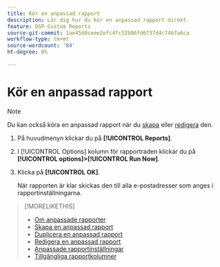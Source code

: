 ```yaml
---
title: Kör en anpassad rapport
description: Lär dig hur du kör en anpassad rapport direkt.
feature: DSP Custom Reports
source-git-commit: 1ae45d0ceee2efc4fc52b86fd6737d4c7467a6ca
workflow-type: tm+mt
source-wordcount: '84'
ht-degree: 0%

---
```



# Kör en anpassad rapport

>[!NOTE]
>
>Du kan också köra en anpassad rapport när du [skapa](report-create.md) eller [redigera](report-edit.md) den.

1. På huvudmenyn klickar du på **[!UICONTROL Reports]**.
1. I [!UICONTROL Options] kolumn för rapportraden klickar du på **[!UICONTROL options]>[!UICONTROL Run Now]**.
1. Klicka på **[!UICONTROL OK]**.

   När rapporten är klar skickas den till alla e-postadresser som anges i rapportinställningarna.

>[!MORELIKETHIS]
>
>* [Om anpassade rapporter](/help/dsp/reports/report-about.md)
>* [Skapa en anpassad rapport](/help/dsp/reports/report-create.md)
>* [Duplicera en anpassad rapport](/help/dsp/reports/report-copy.md)
>* [Redigera en anpassad rapport](/help/dsp/reports/report-edit.md)
>* [Anpassade rapportinställningar](/help/dsp/reports/report-settings.md)
>* [Tillgängliga rapportkolumner](/help/dsp/reports/report-columns.md)

